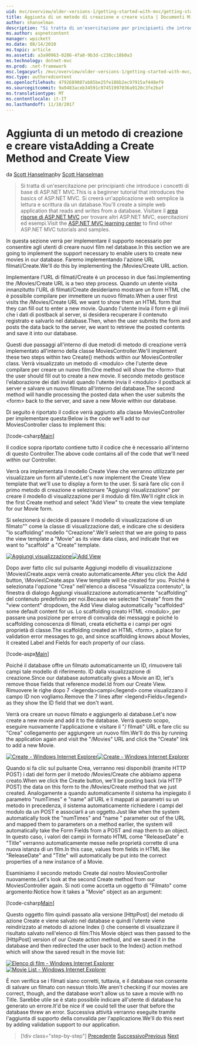 ```yaml
---
uid: mvc/overview/older-versions-1/getting-started-with-mvc/getting-started-with-mvc-part6
title: Aggiunta di un metodo di creazione e creare vista | Documenti Microsoft
author: shanselman
description: "Si tratta di un'esercitazione per principianti che introduce i concetti di base di ASP.NET MVC. Si creerà un'applicazione web semplice la lettura e scrittura da un database."
ms.author: aspnetcontent
manager: wpickett
ms.date: 08/14/2010
ms.topic: article
ms.assetid: a3a90963-0286-4fa0-9b3d-c230cc18b0a3
ms.technology: dotnet-mvc
ms.prod: .net-framework
msc.legacyurl: /mvc/overview/older-versions-1/getting-started-with-mvc/getting-started-with-mvc-part6
msc.type: authoredcontent
ms.openlocfilehash: 4792689087ab85be25fe186b2ec97915af448ef9
ms.sourcegitcommit: 9a9483aceb34591c97451997036a9120c3fe2baf
ms.translationtype: MT
ms.contentlocale: it-IT
ms.lasthandoff: 11/10/2017
---
```

<a name="adding-a-create-method-and-create-view"></a><span data-ttu-id="f6dd8-104">Aggiunta di un metodo di creazione e creare vista</span><span class="sxs-lookup"><span data-stu-id="f6dd8-104">Adding a Create Method and Create View</span></span>
====================
<span data-ttu-id="f6dd8-105">da [Scott Hanselman](https://github.com/shanselman)</span><span class="sxs-lookup"><span data-stu-id="f6dd8-105">by [Scott Hanselman](https://github.com/shanselman)</span></span>

> <span data-ttu-id="f6dd8-106">Si tratta di un'esercitazione per principianti che introduce i concetti di base di ASP.NET MVC.</span><span class="sxs-lookup"><span data-stu-id="f6dd8-106">This is a beginner tutorial that introduces the basics of ASP.NET MVC.</span></span> <span data-ttu-id="f6dd8-107">Si creerà un'applicazione web semplice la lettura e scrittura da un database.</span><span class="sxs-lookup"><span data-stu-id="f6dd8-107">You'll create a simple web application that reads and writes from a database.</span></span> <span data-ttu-id="f6dd8-108">Visitare il [area risorse di ASP.NET MVC](../../../index.md) per trovare altri ASP.NET MVC, esercitazioni ed esempi.</span><span class="sxs-lookup"><span data-stu-id="f6dd8-108">Visit the [ASP.NET MVC learning center](../../../index.md) to find other ASP.NET MVC tutorials and samples.</span></span>


<span data-ttu-id="f6dd8-109">In questa sezione verrà per implementare il supporto necessario per consentire agli utenti di creare nuovi film nel database.</span><span class="sxs-lookup"><span data-stu-id="f6dd8-109">In this section we are going to implement the support necessary to enable users to create new movies in our database.</span></span> <span data-ttu-id="f6dd8-110">Faremo implementando l'azione URL filmati/Create.</span><span class="sxs-lookup"><span data-stu-id="f6dd8-110">We'll do this by implementing the /Movies/Create URL action.</span></span>

<span data-ttu-id="f6dd8-111">Implementare l'URL di filmati/Create è un processo in due fasi.</span><span class="sxs-lookup"><span data-stu-id="f6dd8-111">Implementing the /Movies/Create URL is a two step process.</span></span> <span data-ttu-id="f6dd8-112">Quando un utente visita innanzitutto l'URL di filmati/Create desideriamo mostrare un form HTML che è possibile compilare per immettere un nuovo filmato.</span><span class="sxs-lookup"><span data-stu-id="f6dd8-112">When a user first visits the /Movies/Create URL we want to show them an HTML form that they can fill out to enter a new movie.</span></span> <span data-ttu-id="f6dd8-113">Quando l'utente invia il form e gli invii che i dati di postback al server, si desidera recuperare il contenuto registrato e salvarlo nel database.</span><span class="sxs-lookup"><span data-stu-id="f6dd8-113">Then, when the user submits the form and posts the data back to the server, we want to retrieve the posted contents and save it into our database.</span></span>

<span data-ttu-id="f6dd8-114">Questi due passaggi all'interno di due metodi di metodo di creazione verrà implementato all'interno della classe MoviesController.</span><span class="sxs-lookup"><span data-stu-id="f6dd8-114">We'll implement these two steps within two Create() methods within our MoviesController class.</span></span> <span data-ttu-id="f6dd8-115">Verrà visualizzato un metodo di &lt;modulo&gt; che l'utente deve compilare per creare un nuovo film.</span><span class="sxs-lookup"><span data-stu-id="f6dd8-115">One method will show the &lt;form&gt; that the user should fill out to create a new movie.</span></span> <span data-ttu-id="f6dd8-116">Il secondo metodo gestisce l'elaborazione dei dati inviati quando l'utente invia il &lt;modulo&gt; il postback al server e salvare un nuovo filmato all'interno del database.</span><span class="sxs-lookup"><span data-stu-id="f6dd8-116">The second method will handle processing the posted data when the user submits the &lt;form&gt; back to the server, and save a new Movie within our database.</span></span>

<span data-ttu-id="f6dd8-117">Di seguito è riportato il codice verrà aggiunto alla classe MoviesController per implementare questa:</span><span class="sxs-lookup"><span data-stu-id="f6dd8-117">Below is the code we'll add to our MoviesController class to implement this:</span></span>

[!code-csharp[Main](getting-started-with-mvc-part6/samples/sample1.cs)]

<span data-ttu-id="f6dd8-118">Il codice sopra riportato contiene tutto il codice che è necessario all'interno di questo Controller.</span><span class="sxs-lookup"><span data-stu-id="f6dd8-118">The above code contains all of the code that we'll need within our Controller.</span></span>

<span data-ttu-id="f6dd8-119">Verrà ora implementata il modello Create View che verranno utilizzate per visualizzare un form all'utente.</span><span class="sxs-lookup"><span data-stu-id="f6dd8-119">Let's now implement the Create View template that we'll use to display a form to the user.</span></span> <span data-ttu-id="f6dd8-120">Si sarà fare clic con il primo metodo di creazione e selezionare "Aggiungi visualizzazione" per creare il modello di visualizzazione per il modulo di film.</span><span class="sxs-lookup"><span data-stu-id="f6dd8-120">We'll right click in the first Create method and select "Add View" to create the view template for our Movie form.</span></span>

<span data-ttu-id="f6dd8-121">Si selezionerà si decide di passare il modello di visualizzazione di un filmato"" come la classe di visualizzazione dati, e indicare che si desidera "lo scaffolding" modello "Creazione".</span><span class="sxs-lookup"><span data-stu-id="f6dd8-121">We'll select that we are going to pass the view template a "Movie" as its view data class, and indicate that we want to "scaffold" a "Create" template.</span></span>

<span data-ttu-id="f6dd8-122">[![Aggiungi visualizzazione](getting-started-with-mvc-part6/_static/image2.png)](getting-started-with-mvc-part6/_static/image1.png)</span><span class="sxs-lookup"><span data-stu-id="f6dd8-122">[![Add View](getting-started-with-mvc-part6/_static/image2.png)](getting-started-with-mvc-part6/_static/image1.png)</span></span>

<span data-ttu-id="f6dd8-123">Dopo aver fatto clic sul pulsante Aggiungi modello di visualizzazione \Movies\Create.aspx verrà creato automaticamente.</span><span class="sxs-lookup"><span data-stu-id="f6dd8-123">After you click the Add button, \Movies\Create.aspx View template will be created for you.</span></span> <span data-ttu-id="f6dd8-124">Poiché è selezionata l'opzione "Crea" nell'elenco a discesa "Visualizza contenuto", la finestra di dialogo Aggiungi visualizzazione automaticamente "scaffolding" del contenuto predefinito per noi.</span><span class="sxs-lookup"><span data-stu-id="f6dd8-124">Because we selected "Create" from the "view content" dropdown, the Add View dialog automatically "scaffolded" some default content for us.</span></span> <span data-ttu-id="f6dd8-125">Lo scaffolding creato HTML &lt;modulo&gt;, per passare una posizione per errore di convalida dei messaggi e poiché lo scaffolding conoscenza di filmati, creata etichetta e i campi per ogni proprietà di classe.</span><span class="sxs-lookup"><span data-stu-id="f6dd8-125">The scaffolding created an HTML &lt;form&gt;, a place for validation error messages to go, and since scaffolding knows about Movies, it created Label and Fields for each property of our class.</span></span>

[!code-aspx[Main](getting-started-with-mvc-part6/samples/sample2.aspx)]

<span data-ttu-id="f6dd8-126">Poiché il database offre un filmato automaticamente un ID, rimuovere tali campi tale modello di riferimento. ID dalla visualizzazione di creazione.</span><span class="sxs-lookup"><span data-stu-id="f6dd8-126">Since our database automatically gives a Movie an ID, let's remove those fields that reference model.Id from our Create View.</span></span> <span data-ttu-id="f6dd8-127">Rimuovere le righe dopo 7 &lt;legenda&gt;campi&lt;/legend&gt; come visualizzano il campo ID non vogliamo.</span><span class="sxs-lookup"><span data-stu-id="f6dd8-127">Remove the 7 lines after &lt;legend&gt;Fields&lt;/legend&gt; as they show the ID field that we don't want.</span></span>

<span data-ttu-id="f6dd8-128">Verrà ora creare un nuovo filmato e aggiungerlo al database.</span><span class="sxs-lookup"><span data-stu-id="f6dd8-128">Let's now create a new movie and add it to the database.</span></span> <span data-ttu-id="f6dd8-129">Verrà questo scopo, eseguire nuovamente l'applicazione e visitare il "/ filmati" URL e fare clic su "Crea" collegamento per aggiungere un nuovo film.</span><span class="sxs-lookup"><span data-stu-id="f6dd8-129">We'll do this by running the application again and visit the "/Movies" URL and click the "Create" link to add a new Movie.</span></span>

<span data-ttu-id="f6dd8-130">[![Create - Windows Internet Explorer](getting-started-with-mvc-part6/_static/image4.png)](getting-started-with-mvc-part6/_static/image3.png)</span><span class="sxs-lookup"><span data-stu-id="f6dd8-130">[![Create - Windows Internet Explorer](getting-started-with-mvc-part6/_static/image4.png)](getting-started-with-mvc-part6/_static/image3.png)</span></span>

<span data-ttu-id="f6dd8-131">Quando si fa clic sul pulsante Crea, verranno resi disponibili (tramite HTTP POST) i dati del form per il metodo /Movies/Create che abbiamo appena creato.</span><span class="sxs-lookup"><span data-stu-id="f6dd8-131">When we click the Create button, we'll be posting back (via HTTP POST) the data on this form to the /Movies/Create method that we just created.</span></span> <span data-ttu-id="f6dd8-132">Analogamente a quando automaticamente il sistema ha impiegato il parametro "numTimes" e "name" all'URL e li mappati ai parametri su un metodo in precedenza, il sistema automaticamente richiedere i campi del modulo da un POST e associarli a un oggetto.</span><span class="sxs-lookup"><span data-stu-id="f6dd8-132">Just like when the system automatically took the "numTimes" and "name " parameter out of the URL and mapped them to parameters on a method earlier, the system will automatically take the Form Fields from a POST and map them to an object.</span></span> <span data-ttu-id="f6dd8-133">In questo caso, i valori dei campi in formato HTML come "ReleaseDate" e "Title" verranno automaticamente messe nelle proprietà corrette di una nuova istanza di un film.</span><span class="sxs-lookup"><span data-stu-id="f6dd8-133">In this case, values from fields in HTML like "ReleaseDate" and "Title" will automatically be put into the correct properties of a new instance of a Movie.</span></span>

<span data-ttu-id="f6dd8-134">Esaminiamo il secondo metodo Create dal nostro MoviesController nuovamente.</span><span class="sxs-lookup"><span data-stu-id="f6dd8-134">Let's look at the second Create method from our MoviesController again.</span></span> <span data-ttu-id="f6dd8-135">Si noti come accetta un oggetto di "Filmato" come argomento:</span><span class="sxs-lookup"><span data-stu-id="f6dd8-135">Notice how it takes a "Movie" object as an argument:</span></span>

[!code-csharp[Main](getting-started-with-mvc-part6/samples/sample3.cs)]

<span data-ttu-id="f6dd8-136">Questo oggetto film quindi passato alla versione [HttpPost] del metodo di azione Create e viene salvato nel database e quindi l'utente viene reindirizzato al metodo di azione Index () che consente di visualizzare il risultato salvato nell'elenco di film:</span><span class="sxs-lookup"><span data-stu-id="f6dd8-136">This Movie object was then passed to the [HttpPost] version of our Create action method, and we saved it in the database and then redirected the user back to the Index() action method which will show the saved result in the movie list:</span></span>

<span data-ttu-id="f6dd8-137">[![Elenco di film - Windows Internet Explorer](getting-started-with-mvc-part6/_static/image6.png)](getting-started-with-mvc-part6/_static/image5.png)</span><span class="sxs-lookup"><span data-stu-id="f6dd8-137">[![Movie List - Windows Internet Explorer](getting-started-with-mvc-part6/_static/image6.png)](getting-started-with-mvc-part6/_static/image5.png)</span></span>

<span data-ttu-id="f6dd8-138">È non verifica se i filmati siano corretti, tuttavia, e il database non consente di salvare un filmato con nessun titolo.</span><span class="sxs-lookup"><span data-stu-id="f6dd8-138">We aren't checking if our movies are correct, though, and the database won't allow us to save a movie with no Title.</span></span> <span data-ttu-id="f6dd8-139">Sarebbe utile se è stato possibile indicare all'utente di database ha generato un errore.</span><span class="sxs-lookup"><span data-stu-id="f6dd8-139">It'd be nice if we could tell the user that before the database threw an error.</span></span> <span data-ttu-id="f6dd8-140">Successiva attività verranno eseguite tramite l'aggiunta di supporto della convalida per l'applicazione.</span><span class="sxs-lookup"><span data-stu-id="f6dd8-140">We'll do this next by adding validation support to our application.</span></span>

>[!div class="step-by-step"]
<span data-ttu-id="f6dd8-141">[Precedente](getting-started-with-mvc-part5.md)
[Successivo](getting-started-with-mvc-part7.md)</span><span class="sxs-lookup"><span data-stu-id="f6dd8-141">[Previous](getting-started-with-mvc-part5.md)
[Next](getting-started-with-mvc-part7.md)</span></span>
